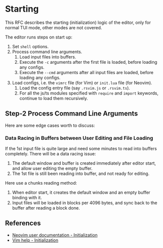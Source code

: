 # Starting

This RFC describes the starting (initialization) logic of the editor, only for normal TUI mode, other modes are not covered.

The editor runs steps on start up:

1. Set `shell` options.
2. Process command line arguments.
   1. Load input files into buffers.
   2. Execute the `-c` arguments after the first file is loaded, before loading any configs.
   3. Execute the `--cmd` arguments after all input files are loaded, before loading any configs.
3. Load configs, i.e. the `vimrc` file (for Vim) or `init.lua` file (for Neovim).
   1. Load the config entry file (say `.rsvim.js` or `.rsvim.ts`).
   2. For all the js/ts modules specified with `require` and `import` keywords, continue to load them recursively.

## Step-2 Process Command Line Arguments

Here are some edge cases worth to discuss:

### Data Racing in Buffers between User Editing and File Loading

If the 1st input file is quite large and need some minutes to read into buffers completely. There will be a data racing issue:

1. The default window and buffer is created immediately after editor start, and allow user editing the empty buffer.
2. The 1st file is still been reading into buffer, and not ready for editing.

Here use a chunks reading method:

1. When editor start, it creates the default window and an empty buffer binding with it.
2. Input files will be loaded in blocks per 4096 bytes, and sync back to the buffer after reading a block done.

## References

- [Neovim user documentation - Initialization](https://neovim.io/doc/user/starting.html#_initialization)
- [Vim help - Initialization](https://vimhelp.org/starting.txt.html#initialization)
